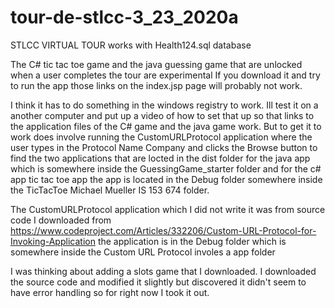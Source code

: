 # tour-de-stlcc-3_23_2020a
STLCC VIRTUAL TOUR
works with Health124.sql database

The C# tic tac toe game and the java guessing game that are unlocked when a user completes the tour are experimental
If you download it and try to run the app those links on the index.jsp page will probably not work.

I think it has to do something in the windows registry to work. Ill test it on a another computer and put up a video of how to set that up so that links to the application files of the C# game and the java game work. But to get it to work does involve running the CustomURLProtocol application  where the user types in the Protocol Name Company and clicks the Browse button to find the two applications that are locted in the dist folder for the java app which is somewhere inside the GuessingGame_starter folder and for the c# app tic tac toe app the app  is located in the Debug folder somewhere inside the TicTacToe Michael Mueller IS 153 674 folder.

The CustomURLProtocol application which I did not write it was from source code I downloaded from https://www.codeproject.com/Articles/332206/Custom-URL-Protocol-for-Invoking-Application the application is in the Debug folder which is somewhere inside the Custom URL Protocol involes a app folder

I was thinking about adding a slots game that I downloaded. I downloaded the source code and modified it slightly but discovered it didn't seem to have error handling so for right now I took it out.


